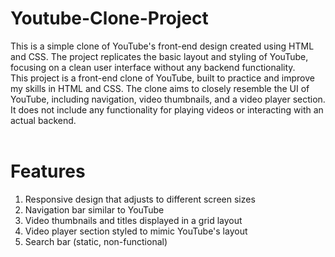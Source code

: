 # Youtube-Clone-Project
This is a simple clone of YouTube's front-end design created using HTML and CSS. The project replicates the basic layout and styling of YouTube, focusing on a clean user interface without any backend functionality.
<br>
This project is a front-end clone of YouTube, built to practice and improve my skills in HTML and CSS. The clone aims to closely resemble the UI of YouTube, including navigation, video thumbnails, and a video player section. It does not include any functionality for playing videos or interacting with an actual backend.
<br>
<br>
 # Features<br>
1. Responsive design that adjusts to different screen sizes<br>
2. Navigation bar similar to YouTube<br>
3. Video thumbnails and titles displayed in a grid layout<br>
4. Video player section styled to mimic YouTube's layout <br>
5. Search bar (static, non-functional)<br>



